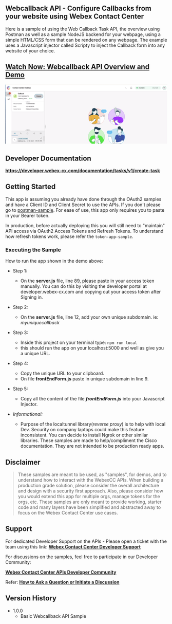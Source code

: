 ## Webcallback API - Configure Callbacks from your website using Webex Contact Center

Here is a sample of using the Web Callback Task API, the overview using Postman as well as a sample NodeJS backend for your webpage, using a simple HTML/CSS form that can be rendered on any webpage.
The example uses a Javascript injector called Scripty to inject the Callback form into any website of your choice.

## [Watch Now: Webcallback API Overview and Demo](https://app.vidcast.io/share/b26ca3a0-309a-4244-8455-56306b302573)

![Callback Sample](./images/callback-sample.png)

## Developer Documentation

**https://developer.webex-cx.com/documentation/tasks/v1/create-task**

## Getting Started

This app is assuming you already have done through the OAuth2 samples and have a Client ID and Client Secret to use the APIs. If you don't please go to [postman-sample](https://github.com/CiscoDevNet/webex-contact-center-api-samples/tree/main/postman-sample). For ease of use, this app only requires you to paste in your Bearer token.

In production, before actually deploying this you will still need to "maintain" API access via OAuth2 Access Tokens and Refresh Tokens. To understand how refresh tokens work, please refer the `token-app-sample`.

### Executing the Sample

How to run the app shown in the demo above:

- Step 1:

  - On the **server.js** file, line 89, please paste in your access token manually. You can do this by visiting the developer portal at developer.webex-cx.com and copying out your access token after Signing in.

- Step 2:

  - On the **server.js** file, line 12, add your own unique subdomain. ie: _myuniquecallback_

- Step 3:

  - Inside this project on your terminal type: `npm run local`
  - this should run the app on your localhost:5000 and well as give you a unique URL.

- Step 4:

  - Copy the unique URL to your clipboard.
  - On file **frontEndForm.js** paste in unique subdomain in line 9.

- Step 5:

  - Copy all the content of the file _**frontEndForm.js**_ into your Javascript Injector.

- _Informational:_
  - Purpose of the localtunnel library(_reverse proxy_) is to help with local Dev. Security on company laptops could make this feature inconsistent. You can decide to install Ngrok or other similar libraries. These samples are made to help/compliment the Cisco documentation. They are not intended to be production ready apps.

## Disclaimer

> These samples are meant to be used, as "samples", for demos, and to understand how to interact with the WebexCC APIs.
> When building a production grade solution, please consider the overall architecture and design with a security first approach.
> Also, please consider how you would extend this app for multiple orgs, manage tokens for the orgs, etc.
> These samples are only meant to provide working, starter code and many layers have been simplified and abstracted away to focus on the Webex Contact Center use cases.

## Support

For dedicated Developer Support on the APIs - Please open a ticket with the team using this link: **[Webex Contact Center Developer Support](https://developer.webex-cx.com/support)**

For discussions on the samples, feel free to participate in our Developer Community:

**[Webex Contact Center APIs Developer Community](https://community.cisco.com/t5/contact-center/bd-p/j-disc-dev-contact-center)**

Refer: **[How to Ask a Question or Initiate a Discussion](https://community.cisco.com/t5/contact-center/webex-contact-center-apis-developer-community-and-support/m-p/4558270)**

## Version History

- 1.0.0
  - Basic Webcallback API Sample
